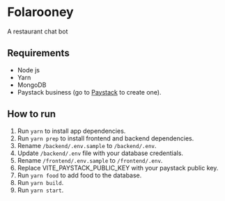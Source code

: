 # Folarooney

A restaurant chat bot

## Requirements

- Node js
- Yarn
- MongoDB
- Paystack business (go to [Paystack](https://dashboard.paystack.com) to create one).

## How to run

1. Run `yarn` to install app dependencies.
1. Run `yarn prep` to install frontend and backend dependencies.
1. Rename `/backend/.env.sample` to `/backend/.env`.
1. Update `/backend/.env` file with your database credentials.
1. Rename `/frontend/.env.sample` to `/frontend/.env`.
1. Replace VITE_PAYSTACK_PUBLIC_KEY with your paystack public key.
1. Run `yarn food` to add food to the database.
1. Run `yarn build`.
1. Run `yarn start`.

